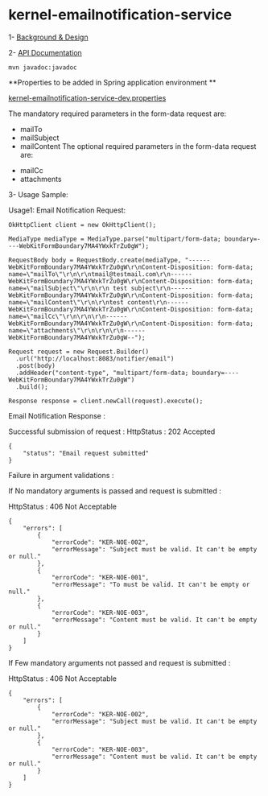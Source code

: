 # kernel-emailnotification-service

1- [Background & Design](../../design/kernel/kernel-emailnotification.md)
 

2- [API Documentation <TBA>](TBA)
 
 ```
 mvn javadoc:javadoc

 ```
 
  **Properties to be added in Spring application environment **

[kernel-emailnotification-service-dev.properties](../../config/kernel-emailnotification-service-dev.properties)
 
 The mandatory required parameters in the form-data request are:
 * mailTo
 * mailSubject
 * mailContent
The optional required parameters in the form-data request are:
 - mailCc
 - attachments
 
3- Usage Sample:
 
 Usage1:
 Email Notification Request:
 
```
OkHttpClient client = new OkHttpClient();

MediaType mediaType = MediaType.parse("multipart/form-data; boundary=----WebKitFormBoundary7MA4YWxkTrZu0gW");

RequestBody body = RequestBody.create(mediaType, "------WebKitFormBoundary7MA4YWxkTrZu0gW\r\nContent-Disposition: form-data; name=\"mailTo\"\r\n\r\ntmail@testmail.com\r\n------WebKitFormBoundary7MA4YWxkTrZu0gW\r\nContent-Disposition: form-data; name=\"mailSubject\"\r\n\r\n test subject\r\n------WebKitFormBoundary7MA4YWxkTrZu0gW\r\nContent-Disposition: form-data; name=\"mailContent\"\r\n\r\ntest content\r\n------WebKitFormBoundary7MA4YWxkTrZu0gW\r\nContent-Disposition: form-data; name=\"mailCc\"\r\n\r\n\r\n------WebKitFormBoundary7MA4YWxkTrZu0gW\r\nContent-Disposition: form-data; name=\"attachments\"\r\n\r\n\r\n------WebKitFormBoundary7MA4YWxkTrZu0gW--");

Request request = new Request.Builder()
  .url("http://localhost:8083/notifier/email")
  .post(body)
  .addHeader("content-type", "multipart/form-data; boundary=----WebKitFormBoundary7MA4YWxkTrZu0gW")
  .build();

Response response = client.newCall(request).execute();

 ```
 
Email Notification Response :

Successful submission of request :
HttpStatus : 202 Accepted

```
{
    "status": "Email request submitted"
}
```

Failure in argument validations : 

If No mandatory arguments is passed and request is submitted :

HttpStatus : 406 Not Acceptable


```
{
    "errors": [
        {
            "errorCode": "KER-NOE-002",
            "errorMessage": "Subject must be valid. It can't be empty or null."
        },
        {
            "errorCode": "KER-NOE-001",
            "errorMessage": "To must be valid. It can't be empty or null."
        },
        {
            "errorCode": "KER-NOE-003",
            "errorMessage": "Content must be valid. It can't be empty or null."
        }
    ]
}
```

If Few mandatory arguments not passed and request is submitted :

HttpStatus : 406 Not Acceptable

```
{
    "errors": [
        {
            "errorCode": "KER-NOE-002",
            "errorMessage": "Subject must be valid. It can't be empty or null."
        },
        {
            "errorCode": "KER-NOE-003",
            "errorMessage": "Content must be valid. It can't be empty or null."
        }
    ]
}
```